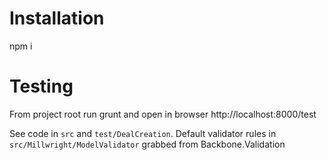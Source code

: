 Installation
============

npm i

Testing
============
From project root
run grunt
and open in browser http://localhost:8000/test

See code in `src` and `test/DealCreation`.
Default validator rules in `src/Millwright/ModelValidator` grabbed from Backbone.Validation
